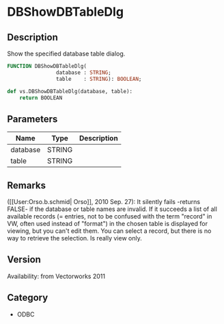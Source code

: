 # DBShowDBTableDlg

## Description
Show the specified database table dialog.

```pascal
FUNCTION DBShowDBTableDlg(
				database : STRING;
				table    : STRING): BOOLEAN;
```

```python
def vs.DBShowDBTableDlg(database, table):
    return BOOLEAN
```

## Parameters
|Name|Type|Description|
|---|---|---|
|database|STRING|   |
|table|STRING|   |

## Remarks
([[User:Orso.b.schmid| Orso]], 2010 Sep. 27): It silently fails -returns FALSE- if the database or table names are invalid. If it succeeds a list of all available records (= entries, not to be confused with the term "record" in VW, often used instead of "format") in the chosen table is displayed for viewing, but you can't edit them. You can select a record, but there is no way to retrieve the selection. Is really view only.

## Version
Availability: from Vectorworks 2011

## Category
* ODBC

